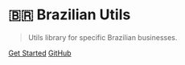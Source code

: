 # 🇧🇷 Brazilian Utils

> Utils library for specific Brazilian businesses.

[Get Started](introduction)
[GitHub](https://github.com/brazilian-utils/brazilian-utils)
